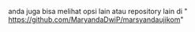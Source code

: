 anda juga bisa melihat opsi lain atau repository lain di  " https://github.com/MaryandaDwiP/marsyandaujikom"
